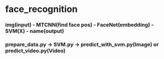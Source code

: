 # face_recognition

### img(input) - MTCNN(find face pos) - FaceNet(embedding) - SVM(X) - name(output)

### prepare_data.py -> SVM.py -> predict_with_svm.py(Image) or predict_video.py(Video)

